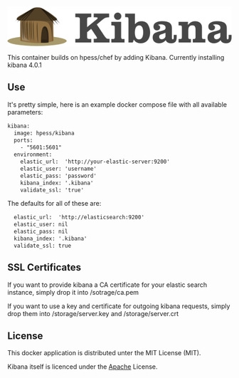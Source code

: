 ![Kibana](/kibana.png?raw=true "Kibana")

This container builds on hpess/chef by adding Kibana. Currently installing kibana 4.0.1

## Use
It's pretty simple, here is an example docker compose file with all available parameters:
```
kibana:
  image: hpess/kibana
  ports:
    - "5601:5601"
  environment:
    elastic_url:  'http://your-elastic-server:9200'
    elastic_user: 'username'
    elastic_pass: 'password'
    kibana_index: '.kibana'
    validate_ssl: 'true'
```
The defaults for all of these are:
```
  elastic_url:  'http://elasticsearch:9200'
  elastic_user: nil
  elastic_pass: nil
  kibana_index: '.kibana'
  validate_ssl: true
```

## SSL Certificates
If you want to provide kibana a CA certificate for your elastic search instance, simply drop it into /sotrage/ca.pem

If you want to use a key and certificate for outgoing kibana requests, simply drop them into /storage/server.key and /storage/server.crt

## License
This docker application is distributed unter the MIT License (MIT).

Kibana itself is licenced under the [Apache](https://github.com/elastic/kibana/blob/master/LICENSE.md) License.
